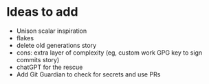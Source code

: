 # Ideas to add

- Unison scalar inspiration
- flakes
- delete old generations story
- cons: extra layer of complexity (eg, custom work GPG key to sign commits story)
- chatGPT for the rescue
- Add Git Guardian to check for secrets and use PRs
